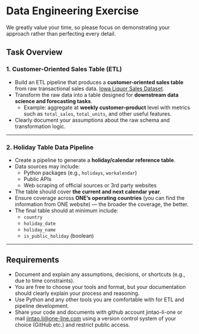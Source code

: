 # Data Engineering Exercise

We greatly value your time, so please focus on demonstrating your approach rather than perfecting every detail.  

## Task Overview

### 1. Customer-Oriented Sales Table (ETL)
- Build an ETL pipeline that produces a **customer-oriented sales table** from raw transactional sales data. [Iowa Liquor Sales Dataset](https://console.cloud.google.com/marketplace/details/iowa-department-of-commerce/iowa-liquor-sales).  
- Transform the raw data into a table designed for **downstream data science and forecasting tasks**.  
  - Example: aggregate at **weekly customer–product** level with metrics such as `total_sales`, `total_units`, and other useful features.  
- Clearly document your assumptions about the raw schema and transformation logic.  

---

### 2. Holiday Table Data Pipeline
- Create a pipeline to generate a **holiday/calendar reference table**.  
- Data sources may include:
  - Python packages (e.g., `holidays`, `workalendar`)
  - Public APIs
  - Web scraping of official sources or 3rd party websites
- The table should cover **the current and next calendar year**.  
- Ensure coverage across **ONE’s operating countries** (you can find the information from ONE website) — the broader the coverage, the better.  
- The final table should at minimum include:
  - `country`
  - `holiday_date`
  - `holiday_name`
  - `is_public_holiday` (boolean)

---

## Requirements
- Document and explain any assumptions, decisions, or shortcuts (e.g., due to time constraints).  
- You are free to choose your tools and format, but your documentation should clearly explain your process and reasoning.  
- Use Python and any other tools you are comfortable with for ETL and pipeline development.  
- Share your code and documents with github account jintao-li-one or mail jintao.li@one-line.com using a version control system of your choice (GitHub etc.) and restrict public access.
